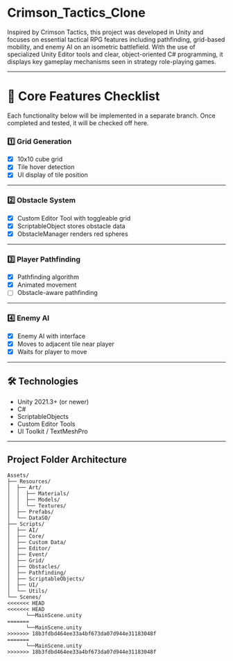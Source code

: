 # Crimson_Tactics_Clone

Inspired by Crimson Tactics, this project was developed in Unity and focuses on essential tactical RPG features including pathfinding, grid-based mobility, and enemy AI on an isometric battlefield. With the use of specialized Unity Editor tools and clear, object-oriented C# programming, it displays key gameplay mechanisms seen in strategy role-playing games.

---

# 📌 Core Features Checklist
Each functionality below will be implemented in a separate branch. Once completed and tested, it will be checked off here.

### 1️⃣ Grid Generation
- [x] 10x10 cube grid  
- [x] Tile hover detection  
- [x] UI display of tile position

---

### 2️⃣ Obstacle System
- [x] Custom Editor Tool with toggleable grid  
- [x] ScriptableObject stores obstacle data
- [x] ObstacleManager renders red spheres

---

### 3️⃣ Player Pathfinding
- [X] Pathfinding algorithm  
- [X] Animated movement  
- [ ] Obstacle-aware pathfinding

---

### 4️⃣ Enemy AI
- [x] Enemy AI with interface  
- [x] Moves to adjacent tile near player  
- [x] Waits for player to move  

---

## 🛠️ Technologies
- Unity 2021.3+ (or newer)
- C#
- ScriptableObjects
- Custom Editor Tools
- UI Toolkit / TextMeshPro

---

## Project Folder Architecture
```plaintext
Assets/
├── Resources/
│  ├── Art/
│  │  ├── Materials/
│  │  ├── Models/
│  │  └── Textures/
│  ├── Prefabs/
│  └── DataSO/
├── Scripts/
│  ├── AI/
│  ├── Core/
│  ├── Custom Data/
│  ├── Editor/
│  ├── Event/
│  ├── Grid/
│  ├── Obstacles/
│  ├── Pathfinding/
│  ├── ScriptableObjects/
│  ├── UI/
│  └── Utils/
└── Scenes/
<<<<<<< HEAD
<<<<<<< HEAD
      └──MainScene.unity
=======
      └──MainScene.unity
>>>>>>> 18b3fdbd464ee33a4bf673da07d944e31183048f
=======
      └──MainScene.unity
>>>>>>> 18b3fdbd464ee33a4bf673da07d944e31183048f
